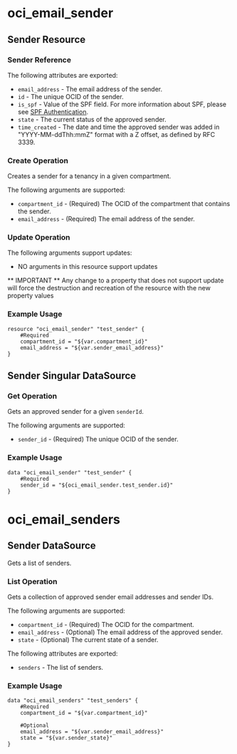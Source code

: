 # oci_email_sender

## Sender Resource

### Sender Reference

The following attributes are exported:

* `email_address` - The email address of the sender.
* `id` - The unique OCID of the sender.
* `is_spf` - Value of the SPF field. For more information about SPF, please see [SPF Authentication](https://docs.us-phoenix-1.oraclecloud.com/Content/Email/Concepts/emaildeliveryoverview.htm#spf). 
* `state` - The current status of the approved sender.
* `time_created` - The date and time the approved sender was added in "YYYY-MM-ddThh:mmZ" format with a Z offset, as defined by RFC 3339. 



### Create Operation
Creates a sender for a tenancy in a given compartment.

The following arguments are supported:

* `compartment_id` - (Required) The OCID of the compartment that contains the sender.
* `email_address` - (Required) The email address of the sender.


### Update Operation


The following arguments support updates:
* NO arguments in this resource support updates

** IMPORTANT **
Any change to a property that does not support update will force the destruction and recreation of the resource with the new property values

### Example Usage

```hcl
resource "oci_email_sender" "test_sender" {
	#Required
	compartment_id = "${var.compartment_id}"
	email_address = "${var.sender_email_address}"
}
```


## Sender Singular DataSource


### Get Operation
Gets an approved sender for a given `senderId`.

The following arguments are supported:

* `sender_id` - (Required) The unique OCID of the sender.


### Example Usage

```hcl
data "oci_email_sender" "test_sender" {
	#Required
	sender_id = "${oci_email_sender.test_sender.id}"
}
```
# oci_email_senders

## Sender DataSource

Gets a list of senders.

### List Operation
Gets a collection of approved sender email addresses and sender IDs.

The following arguments are supported:

* `compartment_id` - (Required) The OCID for the compartment.
* `email_address` - (Optional) The email address of the approved sender.
* `state` - (Optional) The current state of a sender.


The following attributes are exported:

* `senders` - The list of senders.

### Example Usage

```hcl
data "oci_email_senders" "test_senders" {
	#Required
	compartment_id = "${var.compartment_id}"

	#Optional
	email_address = "${var.sender_email_address}"
	state = "${var.sender_state}"
}
```